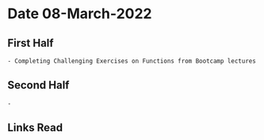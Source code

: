 
# Date 08-March-2022

## First Half
```
- Completing Challenging Exercises on Functions from Bootcamp lectures

```
## Second Half
```
- 

```
## Links Read
